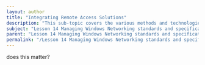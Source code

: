 ```yaml
---
layout: author
title: "Integrating Remote Access Solutions"
description: "This sub-topic covers the various methods and technologies used to integrate remote access solutions into Windows networking environments. It discusses Virtual Private Networks (VPNs), Remote Desktop Protocol (RDP), and DirectAccess as key technologies for secure remote connectivity. The sub-topic includes best practices for configuring and managing remote access to ensure secure, efficient communications between remote users and corporate resources. Additionally, it addresses integration challenges and solutions, user authentication methods, and the importance of maintaining compliance with security standards while providing remote access."
subject: "Lesson 14 Managing Windows Networking standards and specifications"
parent: "Lesson 14 Managing Windows Networking standards and specifications"
permalink: "/Lesson 14 Managing Windows Networking standards and specifications/Integrating Remote Access Solutions/"
---
```


does this matter?
